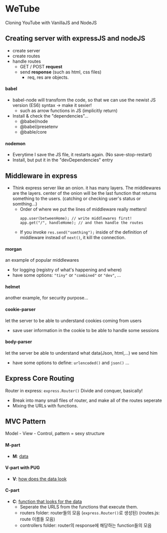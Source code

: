 # WeTube

Cloning YouTube with VanillaJS and NodeJS

## Creating server with expressJS and nodeJS
- create server
- create routes
- handle routes 
  - GET / POST **request**
  - send **response** (such as html, css files)
    + req, res are objects.

#### babel
- babel-node will transform the code, so that we can use the newist JS version (ES6) syntax -> make it sexier!
  - such as arrow functions in JS (implicitly return)
- Install & check the "dependencies"...
  - @babel/node
  - @babel/presetenv
  - @bable/core

#### nodemon
- Everytime I save the JS file, it restarts again. (No save-stop-restart)
- Install, but put it in the "devDependencies" entry

## Middleware in express
- Think express server like an onion. it has many layers. The middlewares are the layers. center of the onion will be the last function that returns something to the users. (catching or checking user's status or somthing...)
  - Order of where we put the lines of middleware really metters!
    ```
    app.user(betweenHome); // write middlewares first!
    app.get("/", handleHome); // and then handle the routes
    ```
  - If you invoke `res.send("somthing");` inside of the definition of middleware instead of `next()`, it kill the connection.
#### morgan 
an example of popular middlewares
- for logging (registry of what's happening and where)
- have some options: `"tiny"` or `"combined"` or `"dev"`, ...
#### helmet
another example, for security purpose... 
#### cookie-parser
let the server to be able to understand cookies coming from users
- save user information in the cookie to be able to handle some sessions
#### body-parser
let the server be able to understand what data(Json, html,...) we send him 
- have some options to define: `urlencoded()` and `json()` ...

## Express Core Routing
Router in express: `express.Router()`
Divide and conquer, basically!
- Break into many small files of router, and make all of the routes seperate
- Mixing the URLs with functions.

## MVC Pattern
Model - View - Control, pattern = sexy structure

#### M-part
- **M**: <u>data</u>

#### V-part with PUG 
- **V**: <u>how does the data look</u>

#### C-part
- **C**: <u>function that looks for the data</u>
  - Seperate the URLS from the functions that execute them.
  - routers folder: router들의 모음 (`express.Router()`로 생성된) (routes.js: route 이름들 모음)
  - controllers folder: router의 response에 해당하는 function들의 모음

